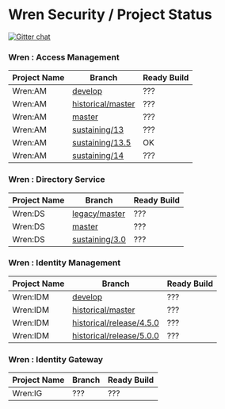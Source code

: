 # Wren Security / Project Status

[![Gitter chat](https://badges.gitter.im/gitterHQ/gitter.png)](https://gitter.im/WrenSecurity/Lobby)

### Wren : Access Management

| Project Name | Branch | Ready Build |
| ----- | ----- | ----- |
| Wren:AM | [develop](https://github.com/WrenSecurity/wrenam/tree/develop) | ??? |
| Wren:AM | [historical/master](https://github.com/WrenSecurity/wrenam/tree/historical/master) | ??? |
| Wren:AM | [master](https://github.com/WrenSecurity/wrenam/master) | ??? |
| Wren:AM | [sustaining/13](https://github.com/WrenSecurity/wrenam/tree/sustaining/13) | ??? |
| Wren:AM | [sustaining/13.5](https://github.com/WrenSecurity/wrenam/tree/sustaining/13.5) | OK |
| Wren:AM | [sustaining/14](https://github.com/WrenSecurity/wrenam/tree/sustaining/14) | ??? |

### Wren : Directory Service

| Project Name | Branch | Ready Build |
| ----- | ----- | ----- |
| Wren:DS | [legacy/master](https://github.com/WrenSecurity/wrends/tree/legacy/master) | ??? |
| Wren:DS | [master](https://github.com/WrenSecurity/wrends/tree/master) | ??? |
| Wren:DS | [sustaining/3.0](https://github.com/WrenSecurity/wrends/tree/sustaining/3.0) | ??? |

### Wren : Identity Management

| Project Name | Branch | Ready Build |
| ----- | ----- | ----- |
| Wren:IDM | [develop](https://github.com/WrenSecurity/wrenidm/tree/develop) | ??? |
| Wren:IDM | [historical/master](https://github.com/WrenSecurity/wrenidm/tree/historical/master) | ??? |
| Wren:IDM | [historical/release/4.5.0](https://github.com/WrenSecurity/wrenidm/tree/historical/release/4.5.0) | ??? |
| Wren:IDM | [historical/release/5.0.0](https://github.com/WrenSecurity/wrenidm/tree/historical/release/5.0.0) | ??? |

### Wren : Identity Gateway

| Project Name | Branch | Ready Build |
| ----- | ----- | ----- |
| Wren:IG | ??? | ??? |
